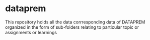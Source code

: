 # dataprem

This repository holds all the data corrresponding data of DATAPREM organized in the form of sub-folders relating to particular topic or assignments or learnings
